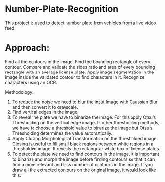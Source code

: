 # Number-Plate-Recognition
This project is used to detect number plate from vehicles from a live video feed.

# Approach: 

Find all the contours in the image.
Find the bounding rectangle of every contour.
Compare and validate the sides ratio and area of every bounding rectangle with an average license plate.
Apply image segmentation in the image inside the validated contour to find characters in it.
Recognize characters using an OCR.

Methodology: 
1. To reduce the noise we need to blur the input Image with Gaussian Blur and then convert it to grayscale.  
2. Find vertical edges in the image.
3. To reveal the plate we have to binarize the image. For this apply Otsu’s Thresholding on the vertical edge image. In other thresholding methods, we have to choose a threshold value to binarize the image but Otsu’s Thresholding determines the value automatically.
4. Apply Closing Morphological Transformation on the thresholded image. Closing is useful to fill small black regions between white regions in a thresholded image. It reveals the rectangular white box of license plates.
5. To detect the plate we need to find contours in the image. It is important to binarize and morph the image before finding contours so that it can find a more relevant and less number of contours in the image. If you draw all the extracted contours on the original image, it would look like this: 
